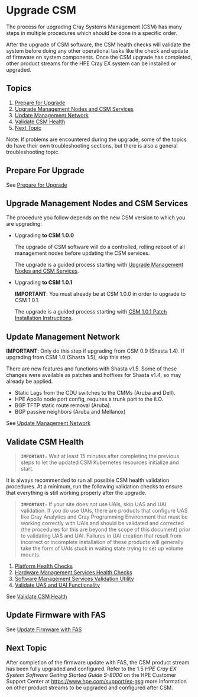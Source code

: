 # Upgrade CSM

The process for upgrading Cray Systems Management (CSM) has many steps in multiple procedures which should be done in a specific order.

After the upgrade of CSM software, the CSM health checks will validate the system before doing any other operational
tasks like the check and update of firmware on system components. Once the CSM upgrade has completed, other
product streams for the HPE Cray EX system can be installed or upgraded.

## Topics

1. [Prepare for Upgrade](#prepare_for_upgrade)
1. [Upgrade Management Nodes and CSM Services](#upgrade_management_nodes_csm_services)
1. [Update Management Network](#update_management_network)
1. [Validate CSM Health](#validate_csm_health)
1. [Next Topic](#next_topic)

Note: If problems are encountered during the upgrade, some of the topics do have their own troubleshooting
sections, but there is also a general troubleshooting topic.

<a name="prepare_for_upgrade"></a>
## Prepare For Upgrade

See [Prepare for Upgrade](prepare_for_upgrade.md)

<a name="upgrade_management_nodes_csm_services"></a>
## Upgrade Management Nodes and CSM Services

The procedure you follow depends on the new CSM version to which you are upgrading:
   
* Upgrading **to CSM 1.0.0**

    The upgrade of CSM software will do a controlled, rolling reboot of all management nodes before updating the CSM services.

    The upgrade is a guided process starting with [Upgrade Management Nodes and CSM Services](1.0/README.md).

* Upgrading **to CSM 1.0.1**
   
    **IMPORTANT**: You must already be at CSM 1.0.0 in order to upgrade to CSM 1.0.1.
  
    The upgrade is a guided process starting with [CSM 1.0.1 Patch Installation Instructions](1.0.1/README.md).

<a name="update_management_network"></a>
## Update Management Network

**IMPORTANT**: Only do this step if upgrading from CSM 0.9 (Shasta 1.4). If upgrading from CSM 1.0 (Shasta 1.5), skip this step.

There are new features and functions with Shasta v1.5. Some of these changes were available as patches and hotfixes
for Shasta v1.4, so may already be applied.
* Static Lags from the CDU switches to the CMMs (Aruba and Dell).
* HPE Apollo node port config, requires a trunk port to the iLO.
* BGP TFTP static route removal (Aruba).
* BGP passive neighbors (Aruba and Mellanox)

See [Update Management Network](update_management_network.md)

<a name="validate_csm_health"></a>
## Validate CSM Health

> **`IMPORTANT:`** Wait at least 15 minutes after completing the previous steps to let the updated
> CSM Kubernetes resources initialize and start.
  
It is always recommended to run all possible CSM health validation procedures. At a minimum, run the
following validation checks to ensure that everything is still working properly after the upgrade.
  
> **`IMPORTANT:`** If your site does not use UAIs, skip UAS and UAI validation. If you do use
> UAIs, there are products that configure UAS like Cray Analytics and Cray Programming Environment that
> must be working correctly with UAIs and should be validated and corrected (the procedures for this are
> beyond the scope of this document) prior to validating UAS and UAI. Failures in UAI creation that result
> from incorrect or incomplete installation of these products will generally take the form of UAIs stuck in
> waiting state trying to set up volume mounts.
  
1. [Platform Health Checks](../operations/validate_csm_health.md#platform-health-checks)
2. [Hardware Management Services Health Checks](../operations/validate_csm_health.md#hms-health-checks)
3. [Software Management Services Validation Utility](../operations/validate_csm_health.md#sms-health-checks)
4. [Validate UAS and UAI Functionality](../operations/validate_csm_health.md#uas-uai-validate)
  
See [Validate CSM Health](../operations/validate_csm_health.md)
  
<a name="update_firmware_with_fas"></a>
## Update Firmware with FAS

See [Update Firmware with FAS](../operations/firmware/Update_Firmware_with_FAS.md)

<a name="next_topic"></a>
## Next Topic


After completion of the firmware update with FAS, the CSM product stream has been fully upgraded and
configured. Refer to the 1.5 _HPE Cray EX System Software Getting Started Guide S-8000_ 
on the HPE Customer Support Center at https://www.hpe.com/support/ex-gsg 
more information on other product streams to be upgraded and configured after CSM.

